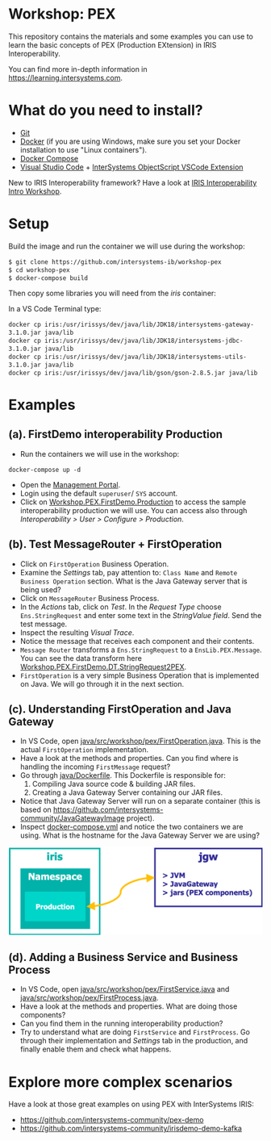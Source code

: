 # Workshop: PEX
This repository contains the materials and some examples you can use to learn the basic concepts of PEX (Production EXtension) in IRIS Interoperability. 

You can find more in-depth information in https://learning.intersystems.com.

# What do you need to install? 
* [Git](https://git-scm.com/downloads) 
* [Docker](https://www.docker.com/products/docker-desktop) (if you are using Windows, make sure you set your Docker installation to use "Linux containers").
* [Docker Compose](https://docs.docker.com/compose/install/)
* [Visual Studio Code](https://code.visualstudio.com/download) + [InterSystems ObjectScript VSCode Extension](https://marketplace.visualstudio.com/items?itemName=daimor.vscode-objectscript)

New to IRIS Interoperability framework? Have a look at [IRIS Interoperability Intro Workshop](https://github.com/intersystems-ib/workshop-interop-intro).

# Setup
Build the image and run the container we will use during the workshop:

```console
$ git clone https://github.com/intersystems-ib/workshop-pex
$ cd workshop-pex
$ docker-compose build
```

Then copy some libraries you will need from the *iris* container:

In a VS Code Terminal type:
```console
docker cp iris:/usr/irissys/dev/java/lib/JDK18/intersystems-gateway-3.1.0.jar java/lib
docker cp iris:/usr/irissys/dev/java/lib/JDK18/intersystems-jdbc-3.1.0.jar java/lib
docker cp iris:/usr/irissys/dev/java/lib/JDK18/intersystems-utils-3.1.0.jar java/lib
docker cp iris:/usr/irissys/dev/java/lib/gson/gson-2.8.5.jar java/lib
```

# Examples

## (a). FirstDemo interoperability Production
* Run the containers we will use in the workshop:
```
docker-compose up -d
```
* Open the [Management Portal](http://localhost:52773/csp/sys/UtilHome.csp).
* Login using the default `superuser`/ `SYS` account.
* Click on [Workshop.PEX.FirstDemo.Production](http://localhost:52773/csp/user/EnsPortal.ProductionConfig.zen?PRODUCTION=Workshop.PEX.FirstDemo.Production&$NAMESPACE=USER) to access the sample interoperability production we will use. You can access also through *Interoperability > User > Configure > Production*.

## (b). Test MessageRouter + FirstOperation
* Click on `FirstOperation` Business Operation.
* Examine the *Settings* tab, pay attention to: `Class Name` and `Remote Business Operation` section. What is the Java Gateway server that is being used?
* Click on `MessageRouter` Business Process.
* In the *Actions* tab, click on *Test*. In the *Request Type* choose `Ens.StringRequest` and enter some text in the *StringValue field*. Send the test message.
* Inspect the resulting *Visual Trace*. 
* Notice the message that receives each component and their contents.
* `Message Router` transforms a `Ens.StringRequest` to a `EnsLib.PEX.Message`. You can see the data transform here [Workshop.PEX.FirstDemo.DT.StringRequest2PEX](http://localhost:52773/csp/user/EnsPortal.DTLEditor.zen?DT=Workshop.PEX.FirstDemo.DT.StringRequest2PEX.DTL).
* `FirstOperation` is a very simple Business Operation that is implemented on Java. We will go through it in the next section.

## (c). Understanding FirstOperation and Java Gateway
* In VS Code, open [java/src/workshop/pex/FirstOperation.java](java/src/workshop/pex/FirstOperation.java). This is the actual `FirstOperation` implementation.
* Have a look at the methods and properties. Can you find where is handling the incoming `FirstMessage` request?
* Go through [java/Dockerfile](java/Dockerfile). This Dockerfile is responsible for:
  1) Compiling Java source code & building JAR files.
  2) Creating a Java Gateway Server containing our JAR files.
* Notice that Java Gateway Server will run on a separate container (this is based on https://github.com/intersystems-community/JavaGatewayImage project).
* Inspect [docker-compose.yml](docker-compose.yml) and notice the two containers we are using. What is the hostname for the Java Gateway Server we are using?

<img src="img/worshop-pex-diagram.png">

## (d). Adding a Business Service and Business Process
* In VS Code, open [java/src/workshop/pex/FirstService.java](java/src/workshop/pex/FirstService.java) and [java/src/workshop/pex/FirstProcess.java](java/src/workshop/pex/FirstProcess.java).
* Have a look at the methods and properties. What are doing those components?
* Can you find them in the running interoperability production?
* Try to understand what are doing `FirstService` and `FirstProcess`. Go through their implementation and *Settings* tab in the production, and finally enable them and check what happens.

# Explore more complex scenarios
Have a look at those great examples on using PEX with InterSystems IRIS:
* https://github.com/intersystems-community/pex-demo
* https://github.com/intersystems-community/irisdemo-demo-kafka


